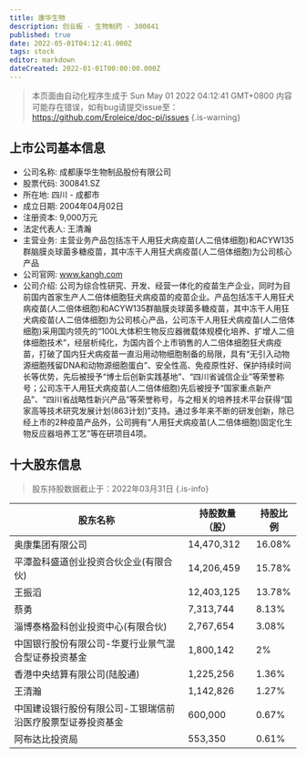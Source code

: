 ```yaml
---
title: 康华生物
description: 创业板 - 生物制药 - 300841
published: true
date: 2022-05-01T04:12:41.000Z
tags: stock
editor: markdown
dateCreated: 2022-01-01T00:00:00.000Z
---
```


> 本页面由自动化程序生成于 Sun May 01 2022 04:12:41 GMT+0800
> 内容可能存在错误，如有bug请提交issue至：https://github.com/Eroleice/doc-pi/issues
{.is-warning}

## 上市公司基本信息
- 公司名称: 成都康华生物制品股份有限公司
- 股票代码: 300841.SZ
- 所在地: 四川 - 成都市
- 成立日期: 2004年04月02日
- 注册资本: 9,000万元
- 法定代表人: 王清瀚
- 主营业务: 主营业务产品包括冻干人用狂犬病疫苗(人二倍体细胞)和ACYW135群脑膜炎球菌多糖疫苗，其中冻干人用狂犬病疫苗(人二倍体细胞)为公司核心产品
- 公司官网: www.kangh.com
- 公司介绍: 公司为综合性研究、开发、经营一体化的疫苗生产企业，同时为目前国内首家生产人二倍体细胞狂犬病疫苗的疫苗企业。产品包括冻干人用狂犬病疫苗(人二倍体细胞)和ACYW135群脑膜炎球菌多糖疫苗，其中冻干人用狂犬病疫苗(人二倍体细胞)为公司核心产品，公司冻干人用狂犬病疫苗(人二倍体细胞)采用国内领先的“100L大体积生物反应器微载体规模化培养、扩增人二倍体细胞技术”，经层析纯化，为国内首个上市销售的人二倍体细胞狂犬病疫苗，打破了国内狂犬病疫苗一直沿用动物细胞制备的局限，具有“无引入动物源细胞残留DNA和动物源细胞蛋白”、安全性高、免疫原性好、保护持续时间长等优势，先后被授予“博士后创新实践基地”、“四川省诚信企业”等荣誉称号；公司冻干人用狂犬病疫苗(人二倍体细胞)先后被授予“国家重点新产品”、“四川省战略性新兴产品”等荣誉称号，与之相关的培养技术平台获得“国家高等技术研究发展计划(863计划)”支持。通过多年来不断的研发创新，除已经上市的2种疫苗产品外，公司拥有“人用狂犬病疫苗(人二倍体细胞)固定化生物反应器培养工艺”等在研项目4项。


## 十大股东信息
> 股东持股数据截止于：2022年03月31日
{.is-info}

| 股东名称 | 持股数量（股） | 持股比例 |
| --- | --- | --- |
| 奥康集团有限公司 | 14,470,312 | 16.08% |
| 平潭盈科盛道创业投资合伙企业(有限合伙) | 14,206,459 | 15.78% |
| 王振滔 | 12,403,125 | 13.78% |
| 蔡勇 | 7,313,744 | 8.13% |
| 淄博泰格盈科创业投资中心(有限合伙) | 2,767,654 | 3.08% |
| 中国银行股份有限公司-华夏行业景气混合型证券投资基金 | 1,800,142 | 2% |
| 香港中央结算有限公司(陆股通) | 1,225,256 | 1.36% |
| 王清瀚 | 1,142,826 | 1.27% |
| 中国建设银行股份有限公司-工银瑞信前沿医疗股票型证券投资基金 | 600,000 | 0.67% |
| 阿布达比投资局 | 553,350 | 0.61% |




